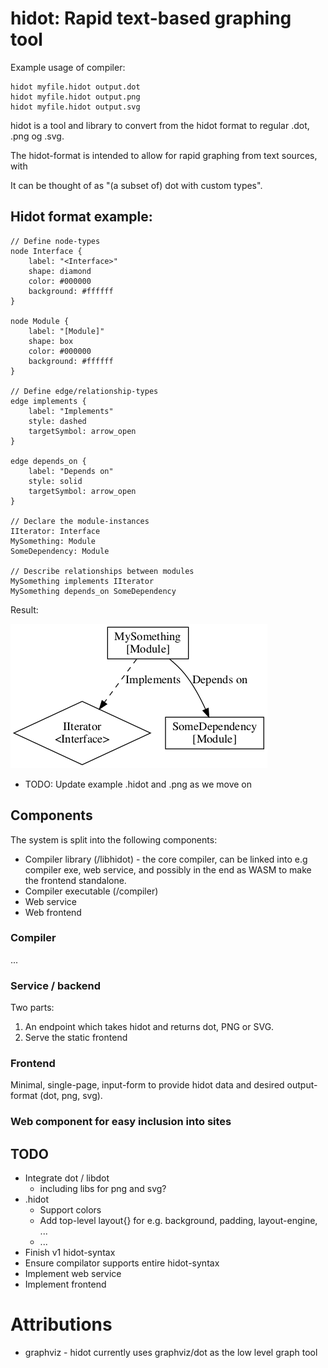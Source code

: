 hidot: Rapid text-based graphing tool
============================

Example usage of compiler:

    hidot myfile.hidot output.dot
    hidot myfile.hidot output.png
    hidot myfile.hidot output.svg

hidot is a tool and library to convert from the hidot format to regular .dot, .png og .svg.

The hidot-format is intended to allow for rapid graphing from text sources, with 

It can be thought of as "(a subset of) dot with custom types".


Hidot format example:
---------------

    // Define node-types
    node Interface {
        label: "<Interface>"
        shape: diamond
        color: #000000
        background: #ffffff
    }

    node Module {
        label: "[Module]"
        shape: box
        color: #000000
        background: #ffffff
    }

    // Define edge/relationship-types
    edge implements {
        label: "Implements"
        style: dashed
        targetSymbol: arrow_open
    }

    edge depends_on {
        label: "Depends on"
        style: solid
        targetSymbol: arrow_open
    }

    // Declare the module-instances
    IIterator: Interface
    MySomething: Module
    SomeDependency: Module

    // Describe relationships between modules
    MySomething implements IIterator
    MySomething depends_on SomeDependency


Result:

![Result of hidot to png compilation](examples/readme_example.hidot.png)

* TODO: Update example .hidot and .png as we move on

Components
-----------

The system is split into the following components:
* Compiler library (/libhidot) - the core compiler, can be linked into e.g compiler exe, web service, and possibly in the end as WASM to make the frontend standalone.
* Compiler executable (/compiler)
* Web service
* Web frontend

### Compiler

...

### Service / backend

Two parts:
1. An endpoint which takes hidot and returns dot, PNG or SVG.
1. Serve the static frontend

### Frontend

Minimal, single-page, input-form to provide hidot data and desired output-format (dot, png, svg).


### Web component for easy inclusion into sites



TODO
---------
* Integrate dot / libdot
  * including libs for png and svg?
* .hidot
  * Support colors
  * Add top-level layout{} for e.g. background, padding, layout-engine, ...
  * ...
* Finish v1 hidot-syntax
* Ensure compilator supports entire hidot-syntax
* Implement web service
* Implement frontend


Attributions
============
* graphviz - hidot currently uses graphviz/dot as the low level graph tool